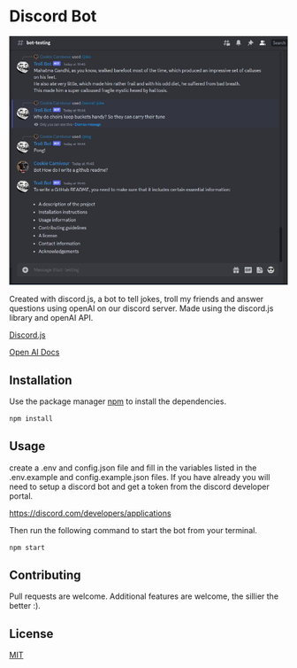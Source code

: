 # Discord Bot

![discord chat with bot](./Screenshot%202023-08-24%20194656.jpg)

Created with discord.js, a bot to tell jokes, troll my friends and answer questions using openAI on our discord server. Made using the discord.js library and openAI API.

[Discord.js](https://old.discordjs.dev/#/docs/discord.js/14.13.0/general/welcome)

[Open AI Docs](https://platform.openai.com/docs/)

## Installation

Use the package manager [npm](https://www.npmjs.com/) to install the dependencies.

```bash
npm install
```

## Usage

create a .env and config.json file and fill in the variables listed in the .env.example and config.example.json files. If you have already you will need to setup a discord bot and get a token from the discord developer portal.

https://discord.com/developers/applications

Then run the following command to start the bot from your terminal.

```bash
npm start
```

## Contributing

Pull requests are welcome. Additional features are welcome, the sillier the better :).

## License

[MIT](https://choosealicense.com/licenses/mit/)
